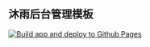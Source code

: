 ## 沐雨后台管理模板

[![Build app and deploy to Github Pages](https://github.com/bzw1204/muyu-template/actions/workflows/node.js.yml/badge.svg)](https://github.com/bzw1204/muyu-template/actions/workflows/node.js.yml)
